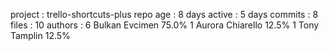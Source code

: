 
 project  : trello-shortcuts-plus
 repo age : 8 days
 active   : 5 days
 commits  : 8
 files    : 10
 authors  : 
     6	Bulkan Evcimen          75.0%
     1	Aurora Chiarello        12.5%
     1	Tony Tamplin            12.5%

